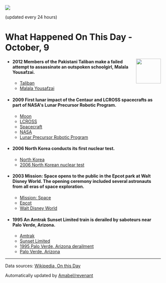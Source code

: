 <img src="https://img.shields.io/badge/last%20updated%20at-2020--10--09%2000%3A12%20(UTC)-brightgreen?style=for-the-badge">

(updated every 24 hours)

# What Happened On This Day - October, 9

<img align="right" src="https://user-images.githubusercontent.com/12688422/87848414-3e9d0800-c91b-11ea-84df-7ebcb2c52b8d.png" width="80px">

- #### 2012 Members of the Pakistani Taliban make a failed attempt to assassinate an outspoken schoolgirl, Malala Yousafzai.

  - [Taliban](https://wikipedia.org/wiki/Taliban)
  - [Malala Yousafzai](https://wikipedia.org/wiki/Malala_Yousafzai)

- #### 2009 First lunar impact of the Centaur and LCROSS spacecrafts as part of NASA's Lunar Precursor Robotic Program.

  - [Moon](https://wikipedia.org/wiki/Moon)
  - [LCROSS](https://wikipedia.org/wiki/LCROSS)
  - [Spacecraft](https://wikipedia.org/wiki/Spacecraft)
  - [NASA](https://wikipedia.org/wiki/NASA)
  - [Lunar Precursor Robotic Program](https://wikipedia.org/wiki/Lunar_Precursor_Robotic_Program)

- #### 2006 North Korea conducts its first nuclear test.

  - [North Korea](https://wikipedia.org/wiki/North_Korea)
  - [2006 North Korean nuclear test](https://wikipedia.org/wiki/2006_North_Korean_nuclear_test)

- #### 2003 Mission: Space opens to the public in the Epcot park at Walt Disney World. The opening ceremony included several astronauts from all eras of space exploration.

  - [Mission: Space](https://wikipedia.org/wiki/Mission:_Space)
  - [Epcot](https://wikipedia.org/wiki/Epcot)
  - [Walt Disney World](https://wikipedia.org/wiki/Walt_Disney_World)

- #### 1995 An Amtrak Sunset Limited train is derailed by saboteurs near Palo Verde, Arizona.

  - [Amtrak](https://wikipedia.org/wiki/Amtrak)
  - [Sunset Limited](https://wikipedia.org/wiki/Sunset_Limited)
  - [1995 Palo Verde, Arizona derailment](https://wikipedia.org/wiki/1995_Palo_Verde,_Arizona_derailment)
  - [Palo Verde, Arizona](https://wikipedia.org/wiki/Palo_Verde,_Arizona)
---

Data sources: [Wikipedia, On this Day](https://byabbe.se/on-this-day/)

Automatically updated by [Amabel/revenant](https://github.com/Amabel/revenant)